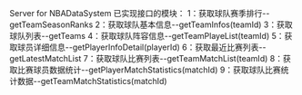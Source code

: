 Server for NBADataSystem
已实现接口的模块：
	1：获取球队赛季排行--getTeamSeasonRanks
	2：获取球队基本信息--getTeamInfos(teamId)
	3：获取球队列表--getTeams
	4：获取球队阵容信息--getTeamPlayeList(teamId)
	5：获取球员详细信息--getPlayerInfoDetail(playerId)
	6：获取最近比赛列表--getLatestMatchList
	7：获取球队比赛列表--getTeamMatchList(teamId)
	8：获取比赛球员数据统计--getPlayerMatchStatistics(matchId)
	9：获取球队比赛统计数据--getTeamMatchStatistics(matchId)
